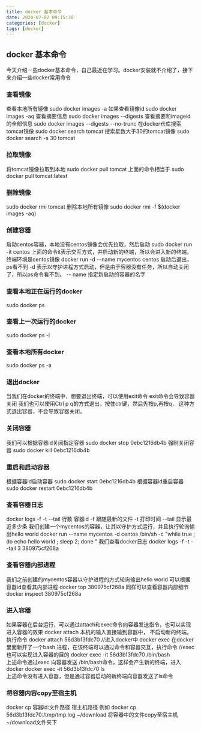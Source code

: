 ```yaml
---
title: docker 基本命令
date: 2020-07-02 09:15:38
categories: [docker]
tags: [docker]
---
```


## docker 基本命令
今天介绍一些docker基本命令，自己最近在学习。docker安装就不介绍了，接下来介绍一些docker常用命令
<!--more-->
### 查看镜像
查看本地所有镜像
sudo docker images -a 
如果查看镜像id
sudo docker images -aq
查看摘要信息
sudo docker images --digests
查看摘要和imageid 的全部信息
sudo docker images --digests --no-trunc
在docker仓库搜索tomcat镜像
sudo docker search tomcat
搜索星数大于30的tomcat镜像
sudo docker search -s 30 tomcat
### 拉取镜像
将tomcat镜像拉取到本地
sudo docker pull tomcat
上面的命令相当于
sudo docker pull tomcat:latest
### 删除镜像
sudo docker rmi tomcat
删除本地所有镜像
sudo docker rmi -f $(docker images -aq)
### 创建容器
启动centos容器，本地没有centos镜像会优先拉取，然后启动
sudo docker run -it  centos
上面的命令it表示交互方式，并启动新的终端，所以会进入新的终端，终端环境是centos镜像
docker run -d --name mycentos centos 启动后退出，ps看不到
-d 表示以守护进程方式启动，但是由于容器没有任务，所以自动关闭了，所以ps命令看不到。
-- name 指定新启动的容器的名字
### 查看本地正在运行的docker
sudo docker ps
### 查看上一次运行的docker
sudo docker ps -l
### 查看本地所有docker
sudo docker ps -a
### 退出docker
当我们在docker的终端中，想要退出终端，可以使用exit命令
exit命令会导致容器关闭
我们也可以使用Ctrl p q的方式退出，按住ctr键，然后先按p,再按q，
这种方式退出容器，不会导致容器关闭。
### 关闭容器
我们可以根据容器id关闭指定容器
sudo docker stop  0ebc1216db4b
强制关闭容器
sudo docker kill  0ebc1216db4b
### 重启和启动容器
根据容器id启动容器
sudo docker start 0ebc1216db4b
根据容器id重启容器
sudo docker restart 0ebc1216db4b
### 查看容器日志
docker logs -f -t --tail 行数 容器id
-f 跟随最新的文件
-t 打印时间
--tail 显示最近多少条
我们创建一个mycentos的容器，让其以守护方式运行，并且执行轮询输出hello world
docker run --name mycentos -d centos /bin/sh -c "while true ; do echo hello world ; sleep 2; done "
我们查看docker日志
docker logs -f -t --tail 3 380975cf268a
### 查看容器内部进程
我们之前创建的mycentos容器以守护进程的方式轮询输出hello world
可以根据容器id查看其内部进程
docker top 380975cf268a
同样可以查看容器内部细节
docker inspect 380975cf268a
### 进入容器
如果容器在后台运行，可以通过attach和exec命令向容器发送指令，也可以实现进入容器的效果
docker attach  本机的输入直接输到容器中， 不启动新的终端，执行命令
docker attach 56d3b13fdc70   //进入docker中
docker exec  在docker 里面新开了一个bash 进程，在该终端可以通过命令和容器交互，执行命令
//exec也可以实现进入容器的目的
docker exec -it 56d3b13fdc70   /bin/bash  
上述命令通过exec 向容器发送 /bin/bash命令，这样会产生新的终端，进入docker
docker exec -it 56d3b13fdc70 ls  
上述命令没有进入容器，但是通过容器启动的新终端向容器发送了ls命令
### 将容器内容copy至宿主机
docker cp 容器id:文件路径  宿主机路径
例如
docker cp 56d3b13fdc70:/tmp/tmp.log    ~/download
将容器中的文件copy至宿主机~/download文件夹下






